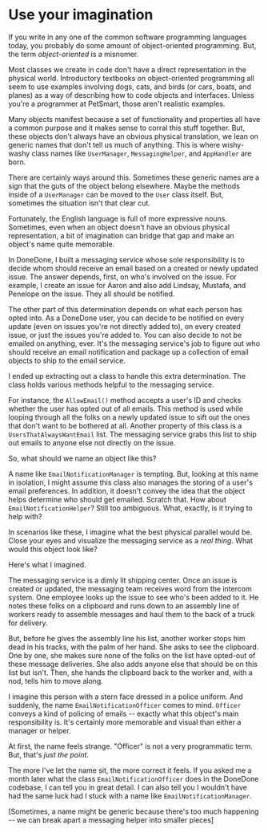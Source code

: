 # Use your imagination

If you write in any one of the common software programming languages today, you probably do some amount of object-oriented programming. But, the term _object-oriented_ is a misnomer.

Most classes we create in code don't have a direct representation in the physical world. Introductory textbooks on object-oriented programming all seem to use examples involving dogs, cats, and birds (or cars, boats, and planes) as a way of describing how to code objects and interfaces. Unless you're a programmer at PetSmart, those aren't realistic examples.

Many objects manifest because a set of functionality and properties all have a common purpose and it makes sense to corral this stuff together. But, these objects don't always have an obvious physical translation, we lean on generic names that don't tell us much of anything. This is where wishy-washy class names like `UserManager`, `MessagingHelper`, and `AppHandler` are born.

There are certainly ways around this. Sometimes these generic names are a sign that the guts of the object belong elsewhere. Maybe the methods inside of a `UserManager` can be moved to the `User` class itself. But, sometimes the situation isn't that clear cut.

Fortunately, the English language is full of more expressive nouns. Sometimes, even when an object doesn't have an obvious physical representation, a bit of imagination can bridge that gap and make an object's name quite memorable.

In DoneDone, I built a messaging service whose sole responsibility is to decide whom should receive an email based on a created or newly updated issue. The answer depends, first, on who's involved on the issue. For example, I create an issue for Aaron and also add Lindsay, Mustafa, and Penelope on the issue. They all should be notified.

The other part of this determination depends on what each person has opted into. As a DoneDone user, you can decide to be notified on every update (even on issues you're not directly added to), on every created issue, or just the issues you're added to. You can also decide to not be emailed on anything, ever. It's the messaging service's job to figure out who should receive an email notification and package up a collection of email objects to ship to the email service.

I ended up extracting out a class to handle this extra determination. The class holds various methods helpful to the messaging service. 

For instance, the `AllowEmail()` method accepts a user's ID and checks whether the user has opted out of all emails. This method is used while looping through all the folks on a newly updated issue to sift out the ones that don't want to be bothered at all. Another property of this class is a `UsersThatAlwaysWantEmail` list. The messaging service grabs this list to ship out emails to anyone else not directly on the issue.

So, what should we name an object like this?

A name like `EmailNotificationManager` is tempting. But, looking at this name in isolation, I might assume this class also manages the storing of a user's email preferences. In addition, it doesn't convey the idea that the object helps determine who should get emailed. Scratch that. How about `EmailNotificationHelper`? Still too ambiguous. What, exactly, is it trying to help with?

In scenarios like these, I imagine what the best physical parallel would be. Close your eyes and visualize the messaging service as a _real thing_. What would this object look like?

Here's what I imagined.

The messaging service is a dimly lit shipping center. Once an issue is created or updated, the messaging team receives word from the intercom system. One employee looks up the issue to see who's been added to it. He notes these folks on a clipboard and runs down to an assembly line of workers ready to assemble messages and haul them to the back of a truck for delivery. 

But, before he gives the assembly line his list, another worker stops him dead in his tracks, with the palm of her hand. She asks to see the clipboard. One by one, she makes sure none of the folks on the list have opted-out of these message deliveries. She also adds anyone else that should be on this list but isn't. Then, she hands the clipboard back to the worker and, with a nod, tells him to move along.

I imagine this person with a stern face dressed in a police uniform. And suddenly, the name `EmailNotificationOfficer` comes to mind. `Officer` conveys a kind of policing of emails -- exactly what this object's main responsibility is. It's certainly more memorable and visual than either a manager or helper. 

At first, the name feels strange. "Officer" is not a very programmatic term. But, that's _just the point_.

The more I've let the name sit, the more correct it feels. If you asked me a month later what the class `EmailNotificationOfficer` does in the DoneDone codebase, I can tell you in great detail. I can also tell you I wouldn't have had the same luck had I stuck with a name like `EmailNotificationManager`.

[Sometimes, a name might be generic because there's too much happening -- we can break apart a messaging helper into smaller pieces] 
